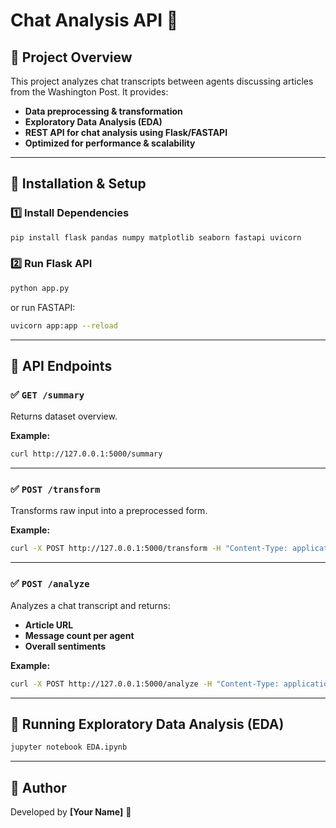 # Chat Analysis API 🚀

## 📌 Project Overview
This project analyzes chat transcripts between agents discussing articles from the Washington Post. It provides:
- **Data preprocessing & transformation**
- **Exploratory Data Analysis (EDA)**
- **REST API for chat analysis using Flask/FASTAPI**
- **Optimized for performance & scalability**

---

## 📌 Installation & Setup

### 1️⃣ Install Dependencies
```bash
pip install flask pandas numpy matplotlib seaborn fastapi uvicorn
```

### 2️⃣ Run Flask API
```bash
python app.py
```
or run FASTAPI:
```bash
uvicorn app:app --reload
```

---

## 📌 API Endpoints

### ✅ `GET /summary`
Returns dataset overview.

**Example:**
```bash
curl http://127.0.0.1:5000/summary
```

---

### ✅ `POST /transform`
Transforms raw input into a preprocessed form.

**Example:**
```bash
curl -X POST http://127.0.0.1:5000/transform -H "Content-Type: application/json" -d '{"text": "Hello, this is a test!"}'
```

---

### ✅ `POST /analyze`
Analyzes a chat transcript and returns:
- **Article URL**
- **Message count per agent**
- **Overall sentiments**

**Example:**
```bash
curl -X POST http://127.0.0.1:5000/analyze -H "Content-Type: application/json" -d '{"conversation_id": "t_d004c097-424d-45d4-8f91-833d85c2da31"}'
```

---

## 📌 Running Exploratory Data Analysis (EDA)
```bash
jupyter notebook EDA.ipynb
```

---

## 📌 Author
Developed by **[Your Name]** 🚀
